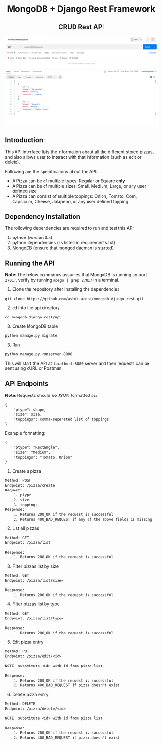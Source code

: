 <h1 align="center"> MongoDB + Django Rest Framework </h1>

<h2 align="center">CRUD Rest API</h2>

![Postman](postman.png?raw=true)

## Introduction: 

This API interface lists the information about all the different stored pizzas, and also allows user to interact with that information (such as edit or delete). 

Following are the specifications about the API:
* A Pizza can be of multiple types: Regular or Square **only**
* A Pizza can be of multiple sizes: Small, Medium, Large, or any user defined size 
* A Pizza can consist of multiple toppings: Onion, Tomato, Corn, Capsicum, Cheese, Jalapeno, or any user defined topping 

## Dependency Installation

The following dependencies are required to run and test this API:

1. python (version 3.x)
2. python dependencies (as listed in requirements.txt)
3. MongoDB (ensure that mongod daemon is started)

## Running the API

**Note**: The below commands assumes that MongoDB is running on port `27017`, verify by running `mongo | grep 27017` in a terminal. 

1. Clone the repository after installing the dependencies
```
git clone https://github.com/ashok-arora/mongodb-django-rest.git
```
2. cd into the api directory 
```
cd mongodb-django-rest/api
```
3. Create MongoDB table 
```
python manage.py migrate
```
3. Run 
```
python manage.py runserver 8080
```

This will start the API at `localhost:8080` server and then requests can be sent using cURL or Postman.


## API Endpoints

**Note**: Requests should be JSON formatted as:

```
{
    "ptype": shape,
    "size": size,
    "toppings": comma-seperated list of toppings
}
```
Example formatting:
```
{
    "ptype": "Rectangle",
    "size": "Medium",
    "toppings": "Tomato, Onion"
}
```

1. Create a pizza

```
Method: POST
Endpoint: /pizza/create
Request:
    1. ptype
    2. size
    3. toppings
Response:
    1. Returns 200_OK if the request is successful
    2. Returns 400_BAD_REQUEST if any of the above fields is missing
```
2. List all pizzas
```
Method: GET
Endpoint: /pizza/list

Response:
    1. Returns 200_OK if the request is successful
```

3. Filter pizzas list by size 
```
Method: GET
Endpoint: /pizza/list?size=

Response:
    1. Returns 200_OK if the request is successful
```

4. Filter pizzas list by type 
```
Method: GET
Endpoint: /pizza/list?type=

Response:
    1. Returns 200_OK if the request is successful
```

5. Edit pizza entry
```
Method: PUT
Endpoint: /pizza/edit/<id>

NOTE: substitute <id> with id from pizza list

Response:
    1. Returns 200_OK if the request is successful
    2. Returns 400_BAD_REQUEST if pizza doesn't exist
```


6. Delete pizza entry
```
Method: DELETE
Endpoint: /pizza/delete/<id>

NOTE: substitute <id> with id from pizza list

Response:
    1. Returns 200_OK if the request is successful
    2. Returns 400_BAD_REQUEST if pizza doesn't exist
```